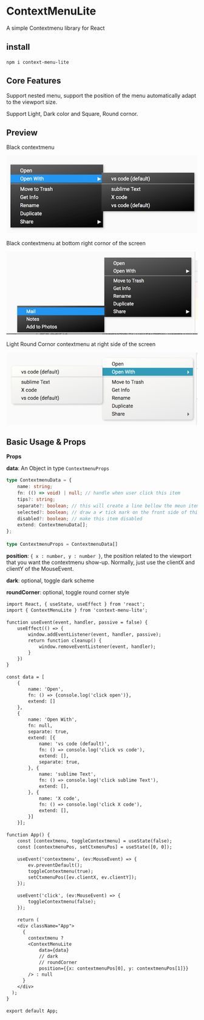 # ContextMenuLite

A simple Contextmenu library for React

## install

`npm i context-menu-lite`

## Core Features
Support nested menu, support the position of the menu automatically adapt to the viewport size.

Support Light, Dark color and Square, Round cornor.

## Preview

Black contextmenu

![Black contextmenu](/assets/1.png)

Black contextmenu at bottom right cornor of the screen

![Black contextmenuat right bottom cornor of the screen](/assets/2.png)

Light Round Cornor contextmenu at right side of the screen

![Light Round Cornor contextmenu at right side of the screen](/assets/3.png)

## Basic Usage & Props

**Props**

**data**: An Object in type `ContextmenuProps`

```ts
type ContextmenuData = {
    name: string;
    fn: (() => void) | null; // handle when user click this item
    tips?: string;
    separate?: boolean; // this will create a line bellow the meun item
    selected?: boolean; // draw a ✔ tick mark on the front side of this item
    disabled?: boolean; // make this item disabled
    extend: ContextmenuData[];
};

type ContextmenuProps = ContextmenuData[]
```
**position**: `{ x : number, y : number }`, the position related to the viewport that you want the contextmenu show-up. Normally, just use the clientX and clientY of the MouseEvent.

**dark**: optional, toggle dark scheme

**roundCorner**: optional, toggle round corner style

```tsx
import React, { useState, useEffect } from 'react';
import { ContextMenuLite } from 'context-menu-lite';

function useEvent(event, handler, passive = false) {
    useEffect(() => {
        window.addEventListener(event, handler, passive);
        return function cleanup() {
            window.removeEventListener(event, handler);
        }
    })
}

const data = [
    {
        name: 'Open',
        fn: () => {console.log('click open')},
        extend: []
    },
    {
        name: 'Open With',
        fn: null,
        separate: true,
        extend: [{
            name: 'vs code (default)',
            fn: () => console.log('click vs code'),
            extend: [],
            separate: true,
        }, {
            name: 'sublime Text',
            fn: () => console.log('click sublime Text'),
            extend: [],
        }, {
            name: 'X code',
            fn: () => console.log('click X code'),
            extend: [],
        }]
    }];

function App() {
    const [contextmenu, toggleContextmenu] = useState(false);
    const [contextmenuPos, setCtxmenuPos] = useState([0, 0]);

    useEvent('contextmenu', (ev:MouseEvent) => {
        ev.preventDefault();
        toggleContextmenu(true);
        setCtxmenuPos([ev.clientX, ev.clientY]);
    });

    useEvent('click', (ev:MouseEvent) => {
        toggleContextmenu(false);
    });

    return (
    <div className="App">
      {
        contextmenu ?
        <ContextMenuLite
            data={data}
            // dark
            // roundCorner
            position={{x: contextmenuPos[0], y: contextmenuPos[1]}}
        /> : null
      }
    </div>
  );
}

export default App;
```


